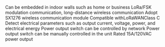 Can be embedded in indoor walls such as home or business
LoRa/FSK modulation communication, long-distance wireless communication
Adopt SX1276 wireless communication module
Compatible withLoRaWANClass C
Detect electrical parameters such as output current, voltage, power, and electrical energy
Power output switch can be controlled by network
Power output switch can be manually controlled in the unit
Rated 15A/120VAC power output
